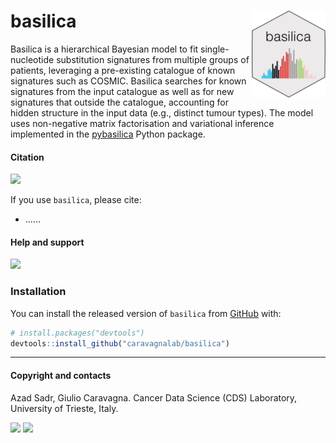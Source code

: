 
# basilica <a href="https://caravagnalab.github.io/basilica/"><img src="man/figures/logo.png" align="right" height="139" /></a>

Basilica is a hierarchical Bayesian model to fit single-nucleotide
substitution signatures from multiple groups of patients, leveraging a
pre-existing catalogue of known signatures such as COSMIC. Basilica
searches for known signatures from the input catalogue as well as for
new signatures that outside the catalogue, accounting for hidden
structure in the input data (e.g., distinct tumour types). The model
uses non-negative matrix factorisation and variational inference
implemented in the
[pybasilica](https://github.com/caravagnalab/pybasilica) Python package.

#### Citation

[![](https://img.shields.io/badge/doi-10.1101/2021.02.02.429335-red.svg)](https://doi.org/....)

If you use `basilica`, please cite:

-   ……

#### Help and support

[![](https://img.shields.io/badge/GitHub%20Pages-https://caravagnalab.github.io/basilica/-steelblue.svg)](https://caravagnalab.github.io/basilica)

### Installation

You can install the released version of `basilica` from
[GitHub](https://github.com/) with:

``` r
# install.packages("devtools")
devtools::install_github("caravagnalab/basilica")
```

------------------------------------------------------------------------

#### Copyright and contacts

Azad Sadr, Giulio Caravagna. Cancer Data Science (CDS) Laboratory,
University of Trieste, Italy.

[![](https://img.shields.io/badge/CDS%20Lab%20Github-caravagnalab-seagreen.svg)](https://github.com/caravagnalab)
[![](https://img.shields.io/badge/CDS%20Lab%20webpage-https://www.caravagnalab.org/-red.svg)](https://www.caravagnalab.org/)
